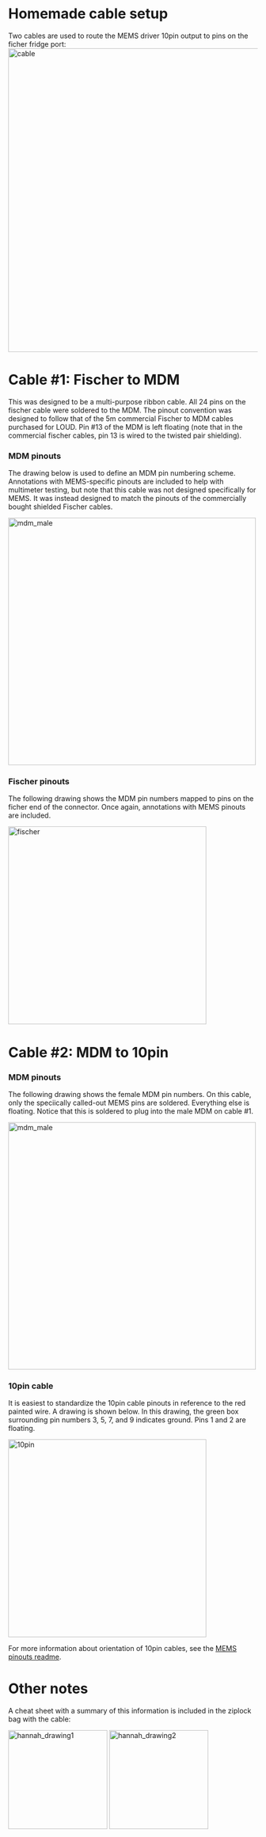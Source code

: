 # Homemade cable setup
Two cables are used to route the MEMS driver 10pin output to pins on the ficher fridge port:
<img width="614" alt="cable" src="https://github.com/CosmiQuantum/MEMS_docs/assets/80175523/fb048c5c-4145-48de-8206-c0851cd57dcb">

# Cable \#1: Fischer to MDM
This was designed to be a multi-purpose ribbon cable.  All 24 pins on the fischer cable were soldered to the MDM.  The pinout convention was designed to follow that of the 5m commercial Fischer to MDM cables purchased for LOUD.  Pin \#13 of the MDM is left floating (note that in the commercial fischer cables, pin 13 is wired to the twisted pair shielding).

### MDM pinouts
The drawing below is used to define an MDM pin numbering scheme.  Annotations with MEMS-specific pinouts are included to help with multimeter testing, but note that this cable was not designed specifically for MEMS.  It was instead designed to match the pinouts of the commercially bought shielded Fischer cables.

<img width="500" alt="mdm_male" src="https://github.com/CosmiQuantum/MEMS_docs/assets/80175523/c925157f-572e-45fc-91b6-f3d7a190218a">

### Fischer pinouts
The following drawing shows the MDM pin numbers mapped to pins on the ficher end of the connector. Once again, annotations with MEMS pinouts are included.

<img width="400" alt="fischer" src="https://github.com/CosmiQuantum/MEMS_docs/assets/80175523/04d6ad15-25a1-4387-a271-732cc9549c52">

# Cable \#2: MDM to 10pin

### MDM pinouts
The following drawing shows the female MDM pin numbers.  On this cable, only the speciically called-out MEMS pins are soldered.  Everything else is floating.  Notice that this is soldered to plug into the male MDM on cable \#1.

<img width="500" alt="mdm_male" src="https://github.com/CosmiQuantum/MEMS_docs/assets/80175523/ab0fa749-46c4-42ce-bc8e-8e8223b8816b">

### 10pin cable
It is easiest to standardize the 10pin cable pinouts in reference to the red painted wire.  A drawing is shown below. In this drawing, the green box surrounding pin numbers 3, 5, 7, and 9 indicates ground.  Pins 1 and 2 are floating.

<img width="400" alt="10pin" src="https://github.com/CosmiQuantum/MEMS_docs/assets/80175523/531061a3-199e-4044-9ff1-49556b1c8b0f">


For more information about orientation of 10pin cables, see the [MEMS pinouts readme](https://github.com/CosmiQuantum/MEMS_docs/blob/main/LOUD_electrical/MEMS_pinouts.md).
# Other notes
A cheat sheet with a summary of this information is included in the ziplock bag with the cable:

<img height="200" alt="hannah_drawing1" src="https://github.com/CosmiQuantum/MEMS_docs/assets/80175523/f5e79b29-6bcf-49c0-8a64-e6cf9efd3fe3">
<img height="200" alt="hannah_drawing2" src="https://github.com/CosmiQuantum/MEMS_docs/assets/80175523/6c06e029-9114-4729-970e-09d19e906ddf">
